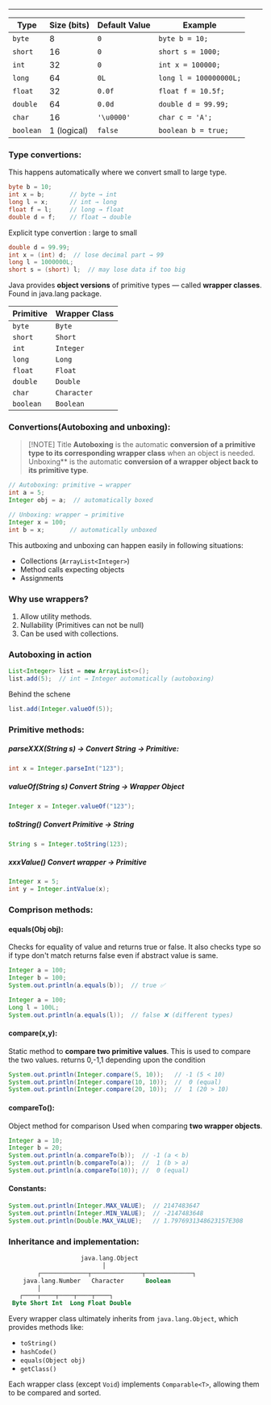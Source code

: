 
---

| Type      | Size (bits) | Default Value | Example                |
| --------- | ----------- | ------------- | ---------------------- |
| `byte`    | 8           | `0`           | `byte b = 10;`         |
| `short`   | 16          | `0`           | `short s = 1000;`      |
| `int`     | 32          | `0`           | `int x = 100000;`      |
| `long`    | 64          | `0L`          | `long l = 100000000L;` |
| `float`   | 32          | `0.0f`        | `float f = 10.5f;`     |
| `double`  | 64          | `0.0d`        | `double d = 99.99;`    |
| `char`    | 16          | `'\u0000'`    | `char c = 'A';`        |
| `boolean` | 1 (logical) | `false`       | `boolean b = true;`    |

### Type convertions: 

This happens automatically where we convert small to large type.

```java
byte b = 10;
int x = b;       // byte → int
long l = x;      // int → long
float f = l;     // long → float
double d = f;    // float → double
```

Explicit type convertion : large to small

```java
double d = 99.99;
int x = (int) d;  // lose decimal part → 99
long l = 1000000L;
short s = (short) l;  // may lose data if too big
```

Java provides **object versions** of primitive types — called **wrapper classes**. Found in java.lang package.

| Primitive | Wrapper Class |
| --------- | ------------- |
| `byte`    | `Byte`        |
| `short`   | `Short`       |
| `int`     | `Integer`     |
| `long`    | `Long`        |
| `float`   | `Float`       |
| `double`  | `Double`      |
| `char`    | `Character`   |
| `boolean` | `Boolean`     |
### Convertions(Autoboxing and unboxing):


> [!NOTE] Title
> **Autoboxing** is the automatic **conversion of a primitive type to its corresponding wrapper class** when an object is needed.
> Unboxing** is the automatic **conversion of a wrapper object back to its primitive type**.


```java
// Autoboxing: primitive → wrapper
int a = 5;
Integer obj = a;  // automatically boxed

// Unboxing: wrapper → primitive
Integer x = 100;
int b = x;       // automatically unboxed
```


This autboxing and unboxing can happen easily in following situations:
- Collections (`ArrayList<Integer>`)
- Method calls expecting objects
- Assignments

### Why use wrappers?

1. Allow utility methods.
2. Nullability (Primitives can not be null)
3. Can be used with collections.

### Autoboxing in action

```java
List<Integer> list = new ArrayList<>();
list.add(5);  // int → Integer automatically (autoboxing)
```

Behind the schene

```java
list.add(Integer.valueOf(5));
```

### Primitive methods:

##### parseXXX(String s) -> Convert String → Primitive:

```java
int x = Integer.parseInt("123");
```

##### valueOf(String s) Convert String → Wrapper Object

```java
Integer x = Integer.valueOf("123");
```

##### toString() Convert Primitive → String

```java
String s = Integer.toString(123);
```

##### xxxValue() Convert wrapper -> Primitive

```java
Integer x = 5;
int y = Integer.intValue(x);
```

### Comprison methods:

#### equals(Obj obj):

Checks for equality of value and returns true or false. 
It also checks type so if type don't match returns false even if abstract value is same.
```java
Integer a = 100;
Integer b = 100;
System.out.println(a.equals(b));  // true ✅

Integer a = 100;
Long l = 100L;
System.out.println(a.equals(l));  // false ❌ (different types)
```

#### compare(x,y):

Static method to **compare two primitive values**.
This is used to compare the two values. returns 0,-1,1 depending upon the condition
```java
System.out.println(Integer.compare(5, 10));   // -1 (5 < 10)
System.out.println(Integer.compare(10, 10));  //  0 (equal)
System.out.println(Integer.compare(20, 10));  //  1 (20 > 10)
```

#### compareTo():
Object method for comparison
Used when comparing **two wrapper objects**.

```java
Integer a = 10;
Integer b = 20;
System.out.println(a.compareTo(b));  // -1 (a < b)
System.out.println(b.compareTo(a));  //  1 (b > a)
System.out.println(a.compareTo(10)); //  0 (equal)
```

#### Constants:

```java
System.out.println(Integer.MAX_VALUE);  // 2147483647
System.out.println(Integer.MIN_VALUE);  // -2147483648
System.out.println(Double.MAX_VALUE);   // 1.7976931348623157E308
```

### Inheritance and implementation:

```kotlin
                    java.lang.Object
                          │
        ┌─────────────┬──────────────┬─────────────┐
    java.lang.Number   Character      Boolean
        │
   ┌────┬────┬────┬────┬────┐
 Byte Short Int  Long Float Double
```

Every wrapper class ultimately inherits from `java.lang.Object`, which provides methods like:
- `toString()`
- `hashCode()`
- `equals(Object obj)`
- `getClass()`

Each wrapper class (except `Void`) implements `Comparable<T>`, allowing them to be compared and sorted.